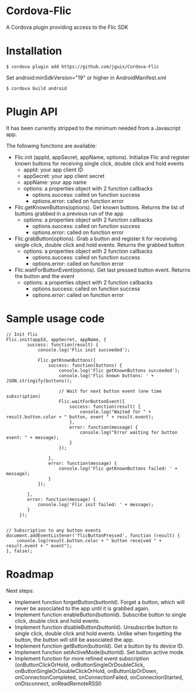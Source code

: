 # Cordova-Flic
A Cordova plugin providing access to the Flic SDK

# Installation
    $ cordova plugin add https://github.com/jguix/Cordova-Flic

Set android:minSdkVersion="19" or higher in AndroidManifest.xml

    $ cordova build android

# Plugin API
It has been currently stripped to the minimum needed from a Javascript app.

The following functions are available:

* Flic.init (appId, appSecret, appName, options). Initialize Flic and register known buttons for receiving single click, double click and hold events
  * appId: your app client ID
  * appSecret: your app client secret
  * appName: your app name
  * options: a properties object with 2 function callbacks
    * options.success: called on function success
    * options.error: called on function error
* Flic.getKnownButtons(options). Get known buttons. Returns the list of buttons grabbed in a previous run of the app
  * options: a properties object with 2 function callbacks
    * options.success: called on function success
    * options.error: called on function error
* Flic.grabButton(options). Grab a button and register it for receiving single click, double click and hold events. Returns the grabbed button
  * options: a properties object with 2 function callbacks
    * options.success: called on function success
    * options.error: called on function error
* Flic.waitForButtonEvent(options). Get last pressed button event. Returns the button and the event
  * options: a properties object with 2 function callbacks
    * options.success: called on function success
    * options.error: called on function error

# Sample usage code
    // Init flic
    Flic.init(appId, appSecret, appName, {
            success: function(result) {
                console.log('Flic init succeeded');

                Flic.getKnownButtons({
                    success: function(buttons) {
                        console.log('Flic getKnownButtons succeeded');
                        console.log('Flic known buttons: ' + JSON.stringify(buttons));

                        // Wait for next button event (one time subscription)
                        Flic.waitForButtonEvent({
                            success: function(result) {
                                console.log("Waited for " + result.button.color + " button, event " + result.event);
                            },
                            error: function(message) {
                                console.log("Error waiting for button event: " + message);
                            }
                        });

                    },
                    error: function(message) {
                        console.log('Flic getKnownButtons failed: ' + message);
                    }
                });

            },
            error: function(message) {
                console.log('Flic init failed: ' + message);
            }
         });


    // Subscription to any button events
    document.addEventListener('flicButtonPressed', function (result) {
        console.log(result.button.color + " button received " + result.event + " event");
    }, false);

# Roadmap
Next steps:

* Implement function forgetButton(buttonId). Forget a button, which will never be associated to the app until it is grabbed again.
* Implement function enableButton(buttonId). Subscribe button to single click, double click and hold events.
* Implement function disableButton(buttonId). Unsubscribe button to single click, double click and hold events. Unlike when forgetting the button, the button will still be associated the app.
* Implement function getButton(buttonId). Get a button by its device ID.
* Implement function setActiveMode(buttonId). Set button active mode.
* Implement function for more refined event subscription (onButtonClickOrHold, onButtonSingleOrDoubleClick, onButtonSingleOrDoubleClickOrHold, onButtonUpOrDown, onConnectionCompleted, onConnectionFailed, onConnectionStarted, onDisconnect, onReadRemoteRSSI)


